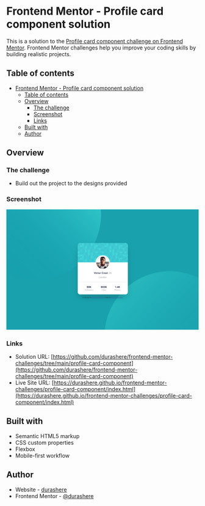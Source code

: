 # Frontend Mentor - Profile card component solution

This is a solution to the [Profile card component challenge on Frontend Mentor](https://www.frontendmentor.io/challenges/profile-card-component-cfArpWshJ). Frontend Mentor challenges help you improve your coding skills by building realistic projects.

## Table of contents

- [Frontend Mentor - Profile card component solution](#frontend-mentor---profile-card-component-solution)
  - [Table of contents](#table-of-contents)
  - [Overview](#overview)
    - [The challenge](#the-challenge)
    - [Screenshot](#screenshot)
    - [Links](#links)
  - [Built with](#built-with)
  - [Author](#author)

## Overview

### The challenge

- Build out the project to the designs provided

### Screenshot

![](./screenshot.png)

### Links

- Solution URL: [https://github.com/durashere/frontend-mentor-challenges/tree/main/profile-card-component](https://github.com/durashere/frontend-mentor-challenges/tree/main/profile-card-component)
- Live Site URL: [https://durashere.github.io/frontend-mentor-challenges/profile-card-component/index.html](https://durashere.github.io/frontend-mentor-challenges/profile-card-component/index.html)

## Built with

- Semantic HTML5 markup
- CSS custom properties
- Flexbox
- Mobile-first workflow

## Author

- Website - [durashere](https://github.com/durashere/)
- Frontend Mentor - [@durashere](https://www.frontendmentor.io/profile/durashere)
